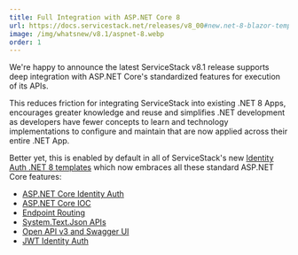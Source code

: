 ```yaml
---
title: Full Integration with ASP.NET Core 8
url: https://docs.servicestack.net/releases/v8_00#new.net-8-blazor-template
image: /img/whatsnew/v8.1/aspnet-8.webp
order: 1
---
```


We're happy to announce the latest ServiceStack v8.1 release supports deep integration with ASP.NET Core's 
standardized features for execution of its APIs.

This reduces friction for integrating ServiceStack into existing .NET 8 Apps, encourages greater knowledge and reuse and 
simplifies .NET development as developers have fewer concepts to learn and technology implementations 
to configure and maintain that are now applied across their entire .NET App.

Better yet, this is enabled by default in all of ServiceStack's new 
[Identity Auth .NET 8 templates](https://servicestack.net/start) which now embraces all these standard 
ASP.NET Core features:

- [ASP.NET Core Identity Auth](https://docs.servicestack.net/auth/identity-auth)
- [ASP.NET Core IOC](https://docs.servicestack.net/releases/v8_01#asp.net-core-ioc)
- [Endpoint Routing](https://docs.servicestack.net/releases/v8_01#endpoint-routing)
- [System.Text.Json APIs](https://docs.servicestack.net/releases/v8_01#system.text.json)
- [Open API v3 and Swagger UI](https://docs.servicestack.net/releases/v8_01#openapi-v3)
- [JWT Identity Auth](https://docs.servicestack.net/releases/v8_01#jwt-identity-auth)